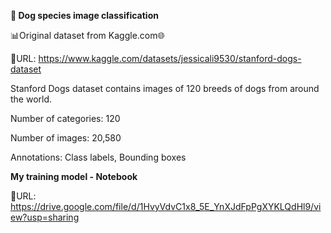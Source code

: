 **🐶 Dog species image classification**

📊Original dataset from Kaggle.com🌐

🔗URL: https://www.kaggle.com/datasets/jessicali9530/stanford-dogs-dataset

Stanford Dogs dataset contains images of 120 breeds of dogs from around the world.

Number of categories: 120

Number of images: 20,580

Annotations: Class labels, Bounding boxes


**My training model - Notebook** 

🔗URL: https://drive.google.com/file/d/1HvyVdvC1x8_5E_YnXJdFpPgXYKLQdHl9/view?usp=sharing

